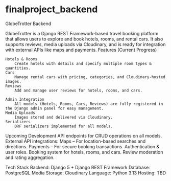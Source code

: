 # finalproject_backend
GlobeTrotter Backend

GlobeTrotter is a Django REST Framework-based travel booking platform that allows users to explore and book hotels, rooms, and rental cars. It also supports reviews, media uploads via Cloudinary, and is ready for integration with external APIs like maps and payments.
Features (Current Progress)

    Hotels & Rooms
        Create hotels with details and specify multiple room types & quantities.
    Cars
        Manage rental cars with pricing, categories, and Cloudinary-hosted images.
    Reviews
        Add and manage user reviews for hotels, rooms, and cars.

    Admin Integration
        All models (Hotels, Rooms, Cars, Reviews) are fully registered in the Django admin panel for easy management.
    Media Uploads
        Images stored and delivered via Cloudinary.
    Serializers
        DRF serializers implemented for all models.

Upcoming Development
    API endpoints for CRUD operations on all models.
    External API integrations:
        Maps – For location-based searches and directions.
        Payments – For secure booking transactions.
    Authentication & user roles.
    Booking system for hotels, rooms, and cars.
    Review moderation and rating aggregation.

Tech Stack
    Backend: Django 5 + Django REST Framework
    Database: PostgreSQL
    Media Storage: Cloudinary
    Language: Python 3.13
    Hosting: TBD

